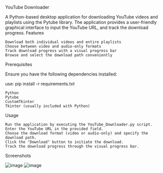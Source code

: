 YouTube Downloader

A Python-based desktop application for downloading YouTube videos and playlists using the Pytube library. The application provides a user-friendly graphical interface to input the YouTube URL, and track the download progress.
Features

    Download both individual videos and entire playlists
    Choose between video and audio-only formats
    Track download progress with a visual progress bar
    Browse and select the download path conveniently

Prerequisites

Ensure you have the following dependencies installed:

use: pip install -r requirements.txt

    Python
    Pytube
    CustomTkinter
    Tkinter (usually included with Python)

Usage

    Run the application by executing the YouTube_Downloader.py script.
    Enter the YouTube URL in the provided field.
    Choose the download format (video or audio-only) and specify the download path.
    Click the "Download" button to initiate the download.
    Track the download progress through the visual progress bar.

Screenshots

![image](https://github.com/Dave-170/YouTube_Downloader/assets/74973997/f87d27fb-73d0-40d8-ae73-ea6b90ea1268)
![image](https://github.com/Dave-170/YouTube_Downloader/assets/74973997/66958325-2f70-43e7-90d8-a7f6042ee7b9)
